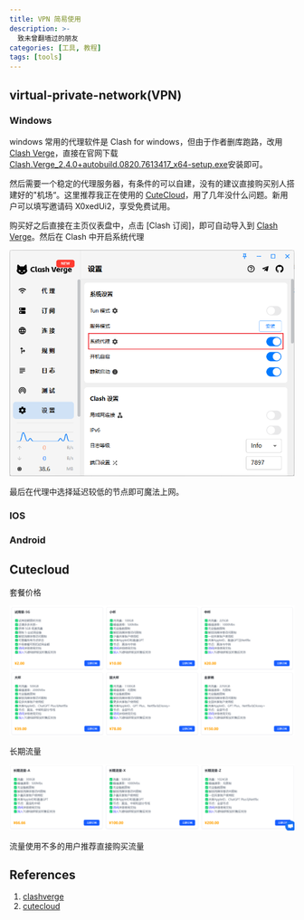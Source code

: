 ```yaml
---
title: VPN 简易使用
description: >-
  致未曾翻墙过的朋友
categories: [工具, 教程]
tags: [tools]
---
```


## virtual-private-network(VPN)

### Windows

windows 常用的代理软件是 Clash for windows，但由于作者删库跑路，改用 [Clash Verge][clashverge]，直接在官网下载[Clash.Verge_2.4.0+autobuild.0820.7613417_x64-setup.exe](https://github.com/clash-verge-rev/clash-verge-rev/releases/download/autobuild/Clash.Verge_2.4.0+autobuild.0820.7613417_x64-setup.exe)安装即可。

然后需要一个稳定的代理服务器，有条件的可以自建，没有的建议直接购买别人搭建好的"机场“。这里推荐我正在使用的 [CuteCloud][cutecloud]，用了几年没什么问题。新用户可以填写邀请码 X0xedUi2，享受免费试用。

购买好之后直接在主页仪表盘中，点击 [Clash 订阅]，即可自动导入到 [Clash Verge][clashverge]。然后在 Clash 中开启系统代理

![image-20250821090215825](https://raw.githubusercontent.com/Holmses/Holmses.github.io/master/assets/img/image-20250821090215825.png)

最后在代理中选择延迟较低的节点即可魔法上网。

### IOS

### Android

## Cutecloud

套餐价格

![image-20250821085616522](https://raw.githubusercontent.com/Holmses/Holmses.github.io/master/assets/img/image-20250821085616522.png)

长期流量

![image-20250821085702892](https://raw.githubusercontent.com/Holmses/Holmses.github.io/master/assets/img/image-20250821085702892.png)

流量使用不多的用户推荐直接购买流量

## References

1. [clashverge][]
2. [cutecloud][]

[clashverge]:https://github.com/Clash-Verge-rev/clash-verge-rev/releases
[cutecloud]:https://2.cutecloud.net/register?code=7SYU3S11